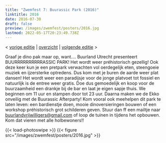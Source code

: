 ```yaml
---
title: "Zwemfest 7: Buurassic Park (2016)"
linktitle: 2016
date: 2016-07-30
draft: false
preview: /images/zwemfest/posters/2016.jpg
lastmod: 2022-05-17T20:23:49.738Z
---
```

< [vorige editie](/zwemfest/2015) | [overzicht](/zwemfest) | [volgende editie](/zwemfest/2017/) >  

Graaf je dino pak maar op, want.... 
Buurland Utrecht presenteert BUURRRRRRRRRRASSIC PARK! 
Het wordt weer préhistorisch gezellig! Ook deze keer kun je een pretpark verwachten vol oerdegelijk eten, steengoeie muziek en ijzersterke optredens. Dus kom met je buren de aarde weer plat dansen! Het wordt weer een paradijsje voor de jonge platvoet tot fossiel en natuurlijk is de entree weer gratis. Doe dus gemoedelijk en koop voor de buurzaamheid een drankje bij de bar en laat je eigen sapje thuis. We beginnen om 11 uur en stampen door tot 23 uur. Daarna maken we de Ekko onveilig met de Buurassic Afterparty! 
Kom vooral ook meehelpen dit park te laten leven: een bardienstje doen, mooie dinoversieringen bouwen of een workshop préhistorisch grot schilderen geven. Stuur dan ff een mailtje naar buurlandvrijwilligers@gmail.com of loop de tuinen in tijdens het opbouwen. 
Kom dat vieren met alle holbewoners!! 

{{< load-photoswipe >}}
{{< figure src="/images/zwemfest/posters/2016.jpg"  >}}
